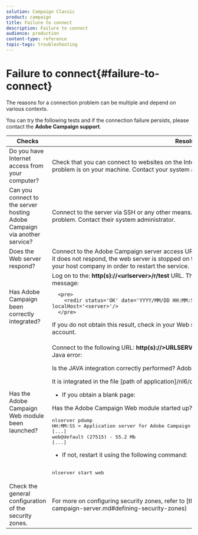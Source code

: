 ```yaml
---
solution: Campaign Classic
product: campaign
title: Failure to connect
description: Failure to connect
audience: production
content-type: reference
topic-tags: troubleshooting
---
```


# Failure to connect{#failure-to-connect}

The reasons for a connection problem can be multiple and depend on various contexts.

You can try the following tests and if the connection failure persists, please contact the **Adobe Campaign support**.



<table> 
 <thead> 
  <tr> 
   <th>Checks<br /> </th> 
   <th>Resolution<br /> </th> 
  </tr> 
 </thead> 
 <tbody> 
  <tr> 
   <td>Do you have Internet access from your computer?</td> 
   <td>Check that you can connect to websites on the Internet (for example). If you cannot connect, the problem is on your machine. Contact your system administrator.</td>
  </tr>
  <tr> 
   <td>Can you connect to the server hosting Adobe Campaign via another service?</td> 
   <td>Connect to the server via SSH or any other means. If this is not possible, your host company has a problem. Contact their system administrator.</td>
  </tr>
  <tr> 
   <td>Does the Web server respond?</td> 
   <td>Connect to the Adobe Campaign server access URL using a Web browser: <b>http(s):// &lt;urlserver&gt;</b>. If it does not respond, the web server is stopped on the machine. Contact the system administrator of your host company in order to restart the service.</td>
  </tr>
  <tr> 
   <td>Has Adobe Campaign been correctly integrated?</td> 
   <td>Log on to the: <b>http(s)://&lt;urlserver&gt;/r/test</b> URL. The server should return the following type of message:

      <pre>
      	<redir status='OK' date='YYYY/MM/DD HH:MM:SS' build='XXXX' host='<hostname>' localHost='<server>'/>
      </pre>
 If you do not obtain this result, check in your Web server configuration that integration is taken into account.</td>
  </tr>
  <tr> 
   <td>Has the Adobe Campaign Web module been launched?</td> 
   <td>Connect to the following URL: <b>http(s)://&gt;URLSERVER&lt;/nl/jsp/logon.jsp</b>
* If you obtain a Tomcat Java error:

Is the JAVA integration correctly performed? Adobe Campaign requires a SUN JDK.

It is integrated in the file [path of application]/nl6/customer.sh

* If you obtain a blank page:

Has the Adobe Campaign Web module started up? You should obtain:

<pre>
nlserver pdump
HH:MM:SS > Application server for Adobe Campaign Classic (7.X YY.R build XXX@SHA1) of DD/MM/YYYY
[...]
web@default (27515) - 55.2 Mb
[...]
</pre>

*  If not, restart it using the following command:

<pre>        
nlserver start web
</pre>
</td>
</tr>
  <tr>
  	<td>Check the general configuration of the security zones.</td>
  	<td>For more on configuring security zones, refer to [this section](../../installation/using/configuring-campaign-server.md#defining-security-zones)</td>
  </tr>
 </tbody> 
</table>
